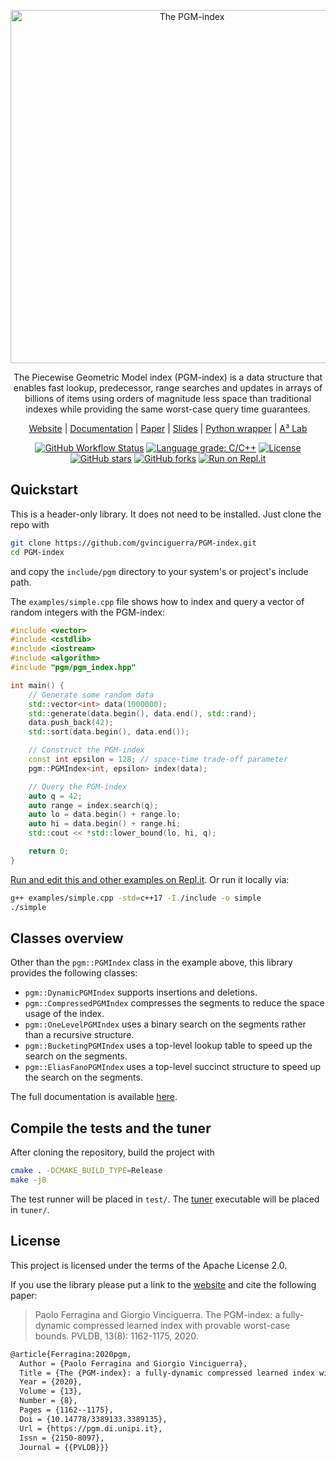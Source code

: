 <p align="center">
  <img src="https://pgm.di.unipi.it/images/logo.svg" alt="The PGM-index" style="width: 565px">
</p>

<p align="center">The Piecewise Geometric Model index (PGM-index) is a data structure that enables fast lookup, predecessor, range searches and updates in arrays of billions of items using orders of magnitude less space than traditional indexes while providing the same worst-case query time guarantees.</p>

<p align="center">
    <a href="https://pgm.di.unipi.it/">Website</a>
    | <a href="https://pgm.di.unipi.it/docs">Documentation</a>
    | <a href="http://www.vldb.org/pvldb/vol13/p1162-ferragina.pdf">Paper</a>
    | <a href="https://pgm.di.unipi.it/slides-pgm-index-vldb.pdf">Slides</a>
    | <a href="https://github.com/gvinciguerra/PyGM">Python wrapper</a>
    | <a href="http://acube.di.unipi.it">A³ Lab</a>
</p>

<p align="center">
    <a href="https://github.com/gvinciguerra/PGM-index/actions?query=workflow%3Abuild"><img src="https://img.shields.io/github/workflow/status/gvinciguerra/PGM-index/build" alt="GitHub Workflow Status"></a>
    <a href="https://lgtm.com/projects/g/gvinciguerra/PGM-index/context:cpp"><img alt="Language grade: C/C++" src="https://img.shields.io/lgtm/grade/cpp/github/gvinciguerra/PGM-index?label=code%20quality"/></a>
    <a href="https://github.com/gvinciguerra/PGM-index/blob/master/LICENSE"><img src="https://img.shields.io/github/license/gvinciguerra/PGM-index" alt="License"></a>
    <a href="https://github.com/gvinciguerra/PGM-index/stargazers"><img src="https://img.shields.io/github/stars/gvinciguerra/PGM-index" alt="GitHub stars"></a>
    <a href="https://github.com/gvinciguerra/PGM-index/network/members"><img alt="GitHub forks" src="https://img.shields.io/github/forks/gvinciguerra/PGM-index"></a>
    <a href="https://repl.it/github/gvinciguerra/PGM-index"><img alt="Run on Repl.it" src="https://img.shields.io/badge/run-examples-667881?logo=repl.it&logoColor=white"></a>
</p>

## Quickstart

This is a header-only library. It does not need to be installed. Just clone the repo with

```bash
git clone https://github.com/gvinciguerra/PGM-index.git
cd PGM-index
```

and copy the `include/pgm` directory to your system's or project's include path.
                                                                          
The `examples/simple.cpp` file shows how to index and query a vector of random integers with the PGM-index: 

```cpp
#include <vector>
#include <cstdlib>
#include <iostream>
#include <algorithm>
#include "pgm/pgm_index.hpp"

int main() {
    // Generate some random data
    std::vector<int> data(1000000);
    std::generate(data.begin(), data.end(), std::rand);
    data.push_back(42);
    std::sort(data.begin(), data.end());

    // Construct the PGM-index
    const int epsilon = 128; // space-time trade-off parameter
    pgm::PGMIndex<int, epsilon> index(data);

    // Query the PGM-index
    auto q = 42;
    auto range = index.search(q);
    auto lo = data.begin() + range.lo;
    auto hi = data.begin() + range.hi;
    std::cout << *std::lower_bound(lo, hi, q);

    return 0;
}
```

[Run and edit this and other examples on Repl.it](https://repl.it/github/gvinciguerra/PGM-index). Or run it locally via:

```bash
g++ examples/simple.cpp -std=c++17 -I./include -o simple
./simple
```

## Classes overview

Other than the `pgm::PGMIndex` class in the example above, this library provides the following classes:

- `pgm::DynamicPGMIndex` supports insertions and deletions.
- `pgm::CompressedPGMIndex` compresses the segments to reduce the space usage of the index.
- `pgm::OneLevelPGMIndex` uses a binary search on the segments rather than a recursive structure.
- `pgm::BucketingPGMIndex` uses a top-level lookup table to speed up the search on the segments. 
- `pgm::EliasFanoPGMIndex` uses a top-level succinct structure to speed up the search on the segments.

The full documentation is available [here](https://pgm.di.unipi.it/docs/).

## Compile the tests and the tuner

After cloning the repository, build the project with

```bash
cmake . -DCMAKE_BUILD_TYPE=Release
make -j8
```

The test runner will be placed in `test/`. The [tuner](https://pgm.di.unipi.it/docs/tuner/) executable will be placed in `tuner/`.

## License

This project is licensed under the terms of the Apache License 2.0.

If you use the library please put a link to the [website](https://pgm.di.unipi.it) and cite the following paper:

> Paolo Ferragina and Giorgio Vinciguerra. The PGM-index: a fully-dynamic compressed learned index with provable worst-case bounds. PVLDB, 13(8): 1162-1175, 2020.

```tex
@article{Ferragina:2020pgm,
  Author = {Paolo Ferragina and Giorgio Vinciguerra},
  Title = {The {PGM-index}: a fully-dynamic compressed learned index with provable worst-case bounds},
  Year = {2020},
  Volume = {13},
  Number = {8},
  Pages = {1162--1175},
  Doi = {10.14778/3389133.3389135},
  Url = {https://pgm.di.unipi.it},
  Issn = {2150-8097},
  Journal = {{PVLDB}}}
```
